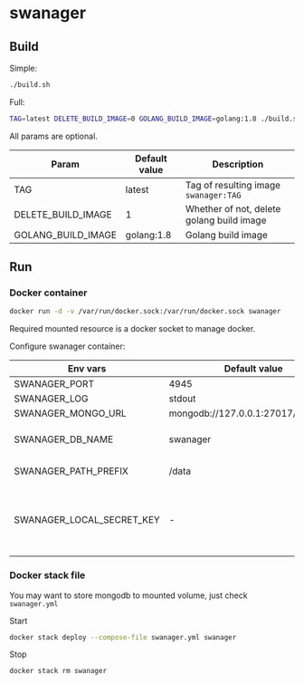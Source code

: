 # swanager

## Build

Simple:
```bash
./build.sh
```

Full:

```bash
TAG=latest DELETE_BUILD_IMAGE=0 GOLANG_BUILD_IMAGE=golang:1.8 ./build.sh
```

All params are optional.

Param | Default value | Description
-----|-----|-----
TAG | latest | Tag of resulting image `swanager:TAG`
DELETE_BUILD_IMAGE | 1 | Whether of not, delete golang build image
GOLANG_BUILD_IMAGE | golang:1.8 | Golang build image


## Run

### Docker container

```bash
docker run -d -v /var/run/docker.sock:/var/run/docker.sock swanager
```

Required mounted resource is a docker socket to manage docker. 

Configure swanager container:

Env vars | Default value | Description
-----|-----|-----
SWANAGER_PORT | 4945 | API port
SWANAGER_LOG | stdout | Logfile
SWANAGER_MONGO_URL | mongodb://127.0.0.1:27017/swanager | mongodb url
SWANAGER_DB_NAME | swanager | Mongodb database name
SWANAGER_PATH_PREFIX | /data | Service mount points root
SWANAGER_LOCAL_SECRET_KEY | - | Secret key, to authenticate local services (if none, won't be authenticated) 


### Docker stack file

You may want to store mongodb to mounted volume, just check `swanager.yml` 

Start
```bash
docker stack deploy --compose-file swanager.yml swanager
```

Stop
```bash
docker stack rm swanager
```
